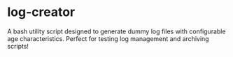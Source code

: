 # log-creator
A bash utility script designed to generate dummy log files with configurable age characteristics. Perfect for testing log management and archiving scripts!
